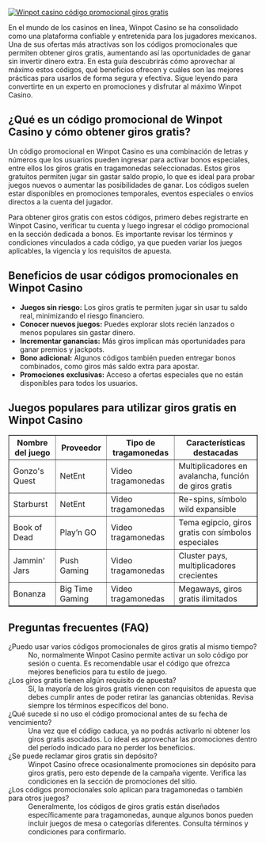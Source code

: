 [![Winpot casino código promocional giros gratis](https://123-caf.pages.dev/gitsignup.png)](https://vrmoo.ru/Bt82HjjY)

<p>En el mundo de los casinos en línea, Winpot Casino se ha consolidado como una plataforma confiable y entretenida para los jugadores mexicanos. Una de sus ofertas más atractivas son los códigos promocionales que permiten obtener giros gratis, aumentando así las oportunidades de ganar sin invertir dinero extra. En esta guía descubrirás cómo aprovechar al máximo estos códigos, qué beneficios ofrecen y cuáles son las mejores prácticas para usarlos de forma segura y efectiva. Sigue leyendo para convertirte en un experto en promociones y disfrutar al máximo Winpot Casino.</p>  <h2>¿Qué es un código promocional de Winpot Casino y cómo obtener giros gratis?</h2> <p>Un código promocional en Winpot Casino es una combinación de letras y números que los usuarios pueden ingresar para activar bonos especiales, entre ellos los giros gratis en tragamonedas seleccionadas. Estos giros gratuitos permiten jugar sin gastar saldo propio, lo que es ideal para probar juegos nuevos o aumentar las posibilidades de ganar. Los códigos suelen estar disponibles en promociones temporales, eventos especiales o envíos directos a la cuenta del jugador.</p> <p>Para obtener giros gratis con estos códigos, primero debes registrarte en Winpot Casino, verificar tu cuenta y luego ingresar el código promocional en la sección dedicada a bonos. Es importante revisar los términos y condiciones vinculados a cada código, ya que pueden variar los juegos aplicables, la vigencia y los requisitos de apuesta.</p>  <h2>Beneficios de usar códigos promocionales en Winpot Casino</h2> <ul> <li><strong>Juegos sin riesgo:</strong> Los giros gratis te permiten jugar sin usar tu saldo real, minimizando el riesgo financiero.</li> <li><strong>Conocer nuevos juegos:</strong> Puedes explorar slots recién lanzados o menos populares sin gastar dinero.</li> <li><strong>Incrementar ganancias:</strong> Más giros implican más oportunidades para ganar premios y jackpots.</li> <li><strong>Bono adicional:</strong> Algunos códigos también pueden entregar bonos combinados, como giros más saldo extra para apostar.</li> <li><strong>Promociones exclusivas:</strong> Acceso a ofertas especiales que no están disponibles para todos los usuarios.</li> </ul>  <h2>Juegos populares para utilizar giros gratis en Winpot Casino</h2> <table border="1" cellpadding="5" cellspacing="0"> <thead> <tr> <th>Nombre del juego</th> <th>Proveedor</th> <th>Tipo de tragamonedas</th> <th>Características destacadas</th> </tr> </thead> <tbody> <tr> <td>Gonzo's Quest</td> <td>NetEnt</td> <td>Video tragamonedas</td> <td>Multiplicadores en avalancha, función de giros gratis</td> </tr> <tr> <td>Starburst</td> <td>NetEnt</td> <td>Video tragamonedas</td> <td>Re-spins, símbolo wild expansible</td> </tr> <tr> <td>Book of Dead</td> <td>Play’n GO</td> <td>Video tragamonedas</td> <td>Tema egipcio, giros gratis con símbolos especiales</td> </tr> <tr> <td>Jammin' Jars</td> <td>Push Gaming</td> <td>Video tragamonedas</td> <td>Cluster pays, multiplicadores crecientes</td> </tr> <tr> <td>Bonanza</td> <td>Big Time Gaming</td> <td>Video tragamonedas</td> <td>Megaways, giros gratis ilimitados</td> </tr> </tbody> </table>  <h2>Preguntas frecuentes (FAQ)</h2> <dl> <dt>¿Puedo usar varios códigos promocionales de giros gratis al mismo tiempo?</dt> <dd>No, normalmente Winpot Casino permite activar un solo código por sesión o cuenta. Es recomendable usar el código que ofrezca mejores beneficios para tu estilo de juego.</dd>  <dt>¿Los giros gratis tienen algún requisito de apuesta?</dt> <dd>Sí, la mayoría de los giros gratis vienen con requisitos de apuesta que debes cumplir antes de poder retirar las ganancias obtenidas. Revisa siempre los términos específicos del bono.</dd>  <dt>¿Qué sucede si no uso el código promocional antes de su fecha de vencimiento?</dt> <dd>Una vez que el código caduca, ya no podrás activarlo ni obtener los giros gratis asociados. Lo ideal es aprovechar las promociones dentro del período indicado para no perder los beneficios.</dd>  <dt>¿Se puede reclamar giros gratis sin depósito?</dt> <dd>Winpot Casino ofrece ocasionalmente promociones sin depósito para giros gratis, pero esto depende de la campaña vigente. Verifica las condiciones en la sección de promociones del sitio.</dd>  <dt>¿Los códigos promocionales solo aplican para tragamonedas o también para otros juegos?</dt> <dd>Generalmente, los códigos de giros gratis están diseñados específicamente para tragamonedas, aunque algunos bonos pueden incluir juegos de mesa o categorías diferentes. Consulta términos y condiciones para confirmarlo.</dd> </dl>